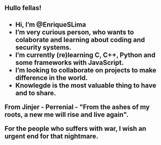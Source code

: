 <h2>Hullo fellas!<h2>

-  Hi, I’m @EnriqueSLima
-  I’m very curious person, who wants to colaborate and learning about coding and security systems.
-  I’m currently (re)learning C, C++, Python and some frameworks with JavaScript.
-  I’m looking to collaborate on projects to make difference in the world.
-  Knowlegde is the most valuable thing to have and to share.

From Jinjer - Perrenial - "From the ashes of my roots, a new me will rise and live again".

For the people who suffers with war, I wish an urgent end for that nightmare. 

<!---
EnriqueSLima/EnriqueSLima is a ✨ special ✨ repository because its `README.md` (this file) appears on your GitHub profile.
You can click the Preview link to take a look at your changes.
--->
